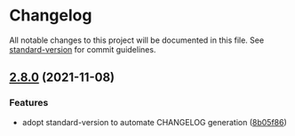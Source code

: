 # Changelog

All notable changes to this project will be documented in this file. See [standard-version](https://github.com/conventional-changelog/standard-version) for commit guidelines.

## [2.8.0](https://github.com/UN-OCHA/tools-snap-service/compare/v2.3.5...v2.8.0) (2021-11-08)


### Features

* adopt standard-version to automate CHANGELOG generation ([8b05f86](https://github.com/UN-OCHA/tools-snap-service/commit/8b05f8605b0262f7dfd019a84258c11542412fba))
